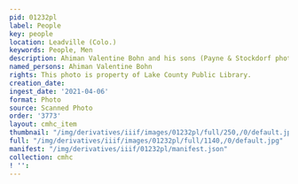 ```yaml
---
pid: 01232pl
label: People
key: people
location: Leadville (Colo.)
keywords: People, Men
description: Ahiman Valentine Bohn and his sons (Payne & Stockdorf photo)
named_persons: Ahiman Valentine Bohn
rights: This photo is property of Lake County Public Library.
creation_date: 
ingest_date: '2021-04-06'
format: Photo
source: Scanned Photo
order: '3773'
layout: cmhc_item
thumbnail: "/img/derivatives/iiif/images/01232pl/full/250,/0/default.jpg"
full: "/img/derivatives/iiif/images/01232pl/full/1140,/0/default.jpg"
manifest: "/img/derivatives/iiif/01232pl/manifest.json"
collection: cmhc
! '': 
---
```

